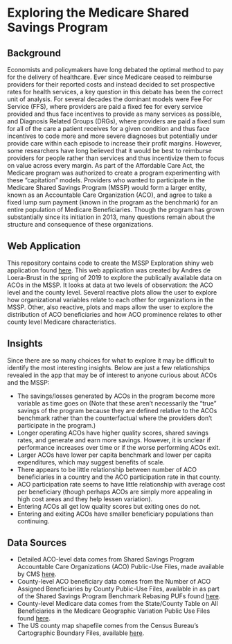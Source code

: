 # Exploring the Medicare Shared Savings Program

## Background

Economists and policymakers have long debated the optimal method to pay for the delivery of healthcare. Ever since Medicare ceased to reimburse providers for their reported costs and instead decided to set prospective rates for health services, a key question in this debate has been the correct unit of analysis. For several decades the dominant models were Fee For Service (FFS), where providers are paid a fixed fee for every service provided and thus face incentives to provide as many services as possible, and Diagnosis Related Groups (DRGs), where providers are paid a fixed sum for all of the care a patient receives for a given condition and thus face incentives to code more and more severe diagnoses but potentially under provide care within each episode to increase their profit margins. However, some researchers have long believed that it would be best to reimburse providers for people rather than services and thus incentivize them to focus on value across every margin. As part of the Affordable Care Act, the Medicare program was authorized to create a program experimenting with these “capitation” models. Providers who wanted to participate in the Medicare Shared Savings Program (MSSP) would form a larger entity, known as an Accountable Care Organization (ACO), and agree to take a fixed lump sum payment (known in the program as the benchmark) for an entire population of Medicare Beneficiaries. Though the program has grown substantially since its initiation in 2013, many questions remain about the structure and consequence of these organizations. 

## Web Application 

This repository contains code to create the MSSP Exploration shiny web application found [here](https://andres-deloera.shinyapps.io/ACO_Exploration/). This web application was created by Andres de Loera-Brust in the spring of 2019 to explore the publically available data on ACOs in the MSSP. It looks at data at two levels of observation: the ACO level and the county level. Several reactive plots allow the user to explore how organizational variables relate to each other for organizations in the MSSP. Other, also reactive, plots and maps allow the user to explore the distribution of ACO beneficiaries and how ACO prominence relates to other county level Medicare characteristics. 

## Insights

Since there are so many choices for what to explore it may be difficult to identify the most interesting insights. Below are just a few relationships revealed in the app that may be of interest to anyone curious about ACOs and the MSSP:  
* The savings/losses generated by ACOs in the program become more variable as time goes on (Note that these aren’t necessarily the “true” savings of the program because they are defined relative to the ACOs benchmark rather than the counterfactual where the providers don’t participate in the program.)
* Longer operating ACOs have higher quality scores, shared savings rates, and generate and earn more savings. However, it is unclear if performance increases over time or if the worse performing ACOs exit. 
* Larger ACOs have lower per capita benchmark and lower per capita expenditures, which may suggest benefits of scale. 
* There appears to be little relationship between number of ACO beneficiaries in a country and the ACO participation rate in that county. 
* ACO participation rate seems to have little relationship with average cost per beneficiary (though perhaps ACOs are simply more appealing in high cost areas and they help lessen variation). 
* Entering ACOs all get low quality scores but exiting ones do not. 
* Entering and exiting ACOs have smaller beneficiary populations than continuing. 

## Data Sources

* Detailed ACO-level data comes from Shared Savings Program Accountable Care Organizations (ACO) Public-Use Files, made available by CMS [here](https://www.cms.gov/Research-Statistics-Data-and-Systems/Downloadable-Public-Use-Files/SSPACO/index.html). 
* County-level ACO beneficiary data comes from the Number of ACO Assigned Beneficiaries by County Public-Use Files, available in as part of the Shared Savings Program Benchmark Rebasing PUFs found [here](https://www.cms.gov/Research-Statistics-Data-and-Systems/Downloadable-Public-Use-Files/SSPACO/SSP_Benchmark_Rebasing.html). 
* County-level Medicare data comes from the State/County Table on All Beneficiaries in the Medicare Geographic Variation Public Use Files found [here](https://www.cms.gov/Research-Statistics-Data-and-Systems/Statistics-Trends-and-Reports/Medicare-Geographic-Variation/GV_PUF.html).
* The US county map shapefile comes from the Census Bureau’s Cartographic Boundary Files, available [here](https://www.census.gov/geographies/mapping-files/time-series/geo/carto-boundary-file.2016.html).

